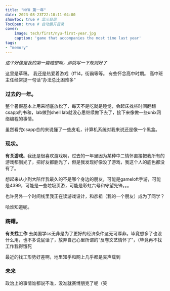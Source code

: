 ```yaml
---
title: "NYU 第一年"
date: 2023-08-23T22:10:11-04:00
showToc: true # 显示目录
TocOpen: true # 自动展开目录
cover:
    image: tech/first/nyu-first-year.jpg
    caption: 'game that accompanies the most time last year'
tags: 
- "memory"
---
```

*这个好像是我的第一篇随想啊，那就写一下规则好了*

这里是草稿。
我还是热爱着游戏（ff14，街霸等等。
有些怀念高中时期。
高中班主任经常提一句话“办法总比困难多”


### 过去的一年。
整个暑假基本上用来彻底放松了，每天不是吃就是睡觉，会起床找些时间翻翻csapp的书和，lab做到shell lab就没心思继续做下去了，接下来像做一些unix网络编程的事情。

虽然看完csapp总的来说懂了一些皮毛，计算机系统对我来说还是像一个黑盒。

### 现状。
**有关游戏**。我还是很喜欢游戏啊，过去的一年里因为某种中二情怀直接把我所有的游戏都删光了，把好友都删光了，但是我发现好像没了游戏，我这个人的底色都没有了。

想起来从小到大陪伴我最久的不是哪个身边的朋友，可能是gameloft手游，可能是4399，可能是一些垃圾页游，可能是彩虹六号和守望先锋。。。

也许另外一个时间线里我正在读游戏设计，和彦祖（我的一个朋友）成为了同学？ 

哈谁知道呢。

### 踌躇。

**有关找工作**
去美国学cs无非是为了更好的经济条件这无可厚非。毕竟想多了也没什么用，也不多说屁话了，放弃自己心里所谓的“反卷文艺情怀了”，（毕竟再不找工作我得饿死

最近的找工形势好差啊，地里知乎和网上几乎都是哀声载到

### 未来
政治上的事情谁都说不准，没准就赛博朋克了呢（笑

